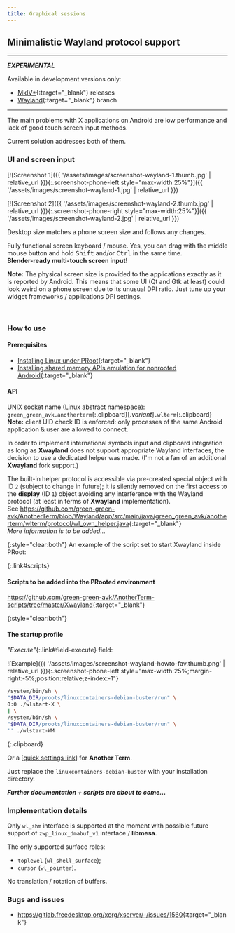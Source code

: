 ```yaml
---
title: Graphical sessions
---
```

## Minimalistic Wayland protocol support

---

***<hlt>EXPERIMENTAL</hlt>***

Available in development versions only:
* [<hlt>MkIV*</hlt>](https://github.com/green-green-avk/AnotherTerm/releases){:target="_blank"} releases
* [<hlt>Wayland</hlt>](https://github.com/green-green-avk/AnotherTerm/tree/Wayland){:target="_blank"} branch

---

The main problems with X&nbsp;applications on Android are low performance
and lack of good touch screen input methods.

Current solution addresses both of them.


### UI and screen input

[![Screenshot 1]({{ '/assets/images/screenshot-wayland-1.thumb.jpg' | relative_url }}){:.screenshot-phone-left style="max-width:25%"}]({{ '/assets/images/screenshot-wayland-1.jpg' | relative_url }})

[![Screenshot 2]({{ '/assets/images/screenshot-wayland-2.thumb.jpg' | relative_url }}){:.screenshot-phone-right style="max-width:25%"}]({{ '/assets/images/screenshot-wayland-2.jpg' | relative_url }})

Desktop size matches a phone screen size and follows any changes.

Fully functional screen keyboard / mouse.
Yes, you can drag with the middle mouse button and hold
<kbd>Shift</kbd> and/or <kbd>Ctrl</kbd> in the same time.
<br/>**Blender-ready multi-touch screen input!**

**Note:** The physical screen size is provided to the applications exactly as it is reported by Android.
This means that some UI (Qt and Gtk at least) could look weird on a phone screen
due to its unusual DPI ratio. Just tune up your widget frameworks / applications DPI settings.

<br style="clear:both"/>


### How to use

#### Prerequisites

* [Installing Linux under PRoot](installing-linux-under-proot.html#main_content){:target="_blank"}
* [Installing shared memory APIs emulation for nonrooted Android](installing-linux-apis-emulation-for-nonrooted-android.html#main_content){:target="_blank"}

#### API

UNIX socket name (Linux abstract namespace):
<br/>`green_green_avk.anotherterm`{:.clipboard}[.*variant*]`.wlterm`{:.clipboard}
<br/>**Note:** client UID check ID is enforced:
only processes of the same Android application &amp; user are allowed to connect.

In order to implement international symbols input and clipboard integration as long as **Xwayland** does not support appropriate Wayland interfaces,
the decision to use a dedicated helper was made. (I'm not a fan of an additional **Xwayland** fork support.)

The built-in helper protocol is accessible via pre-created special object with ID `2` (subject to change in future);
it is silently removed on the first access to the **display** (ID `1`) object avoiding any interference with the Wayland protocol
(at least in terms of **Xwayland** implementation).
<br/>See <https://github.com/green-green-avk/AnotherTerm/blob/Wayland/app/src/main/java/green_green_avk/anotherterm/wlterm/protocol/wl_own_helper.java>{:target="_blank"}
<br/>*More information is to be added...*

{:style="clear:both"}
An example of the script set to start Xwayland inside PRoot:

{:.link#scripts}
#### Scripts to be added into the PRooted environment

<https://github.com/green-green-avk/AnotherTerm-scripts/tree/master/Xwayland>{:target="_blank"}

{:style="clear:both"}
#### The startup profile

*"Execute"*{:.link#field-execute} field:

![Example]({{ '/assets/images/screenshot-wayland-howto-fav.thumb.png' | relative_url }}){:.screenshot-phone-left style="max-width:25%;margin-right:-5%;position:relative;z-index:-1"}
```sh
/system/bin/sh \
"$DATA_DIR/proots/linuxcontainers-debian-buster/run" \
0:0 ./wlstart-X \
| \
/system/bin/sh \
"$DATA_DIR/proots/linuxcontainers-debian-buster/run" \
'' ./wlstart-WM
```
{:.clipboard}

Or a
[[quick settings link](local-terminal:/opts?perm_favmgmt=false&shareable=false&charset=UTF-8&screen_cols=0&screen_rows=0&keymap=&wakelock.acquire_on_connect=true&terminal_string=xterm&perm_pluginexec=false&font_size_auto=false&wakelock.release_on_disconnect=true&execute=%2Fsystem%2Fbin%2Fsh%20%5C%0A%22%24DATA_DIR%2Fproots%2Flinuxcontainers-debian-buster%2Frun%22%20%5C%0A0%3A0%20.%2Fwlstart-X%20%5C%0A%7C%20%5C%0A%2Fsystem%2Fbin%2Fsh%20%5C%0A%22%24DATA_DIR%2Fproots%2Flinuxcontainers-debian-buster%2Frun%22%20%5C%0A''%20.%2Fwlstart-WM&name=linuxcontainers-debian-buster%20%F0%9F%96%A5%20%26%20WM&term_compliance=ansi&terminate.on_disconnect=false)]
for **Another Term**.

Just replace the `linuxcontainers-debian-buster` with your installation directory.

***Further documentation + scripts are about to come...***


### Implementation details

Only `wl_shm` interface is supported at the moment
with possible future support of `zwp_linux_dmabuf_v1` interface / **libmesa**.

The only supported surface roles:
* `toplevel` (`wl_shell_surface`);
* `cursor` (`wl_pointer`).

No translation / rotation of buffers.


### Bugs and issues

* <https://gitlab.freedesktop.org/xorg/xserver/-/issues/1560>{:target="_blank"}
